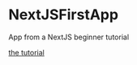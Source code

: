 # NextJSFirstApp
App from a NextJS beginner tutorial

 
[the tutorial](https://nextjs.org/learn/foundations/about-nextjs?utm_source=next-site&utm_medium=homepage-cta&utm_campaign=next-website)
